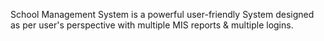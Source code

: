 School Management System is a powerful user-friendly System designed as per user's perspective with multiple MIS reports & multiple logins.

